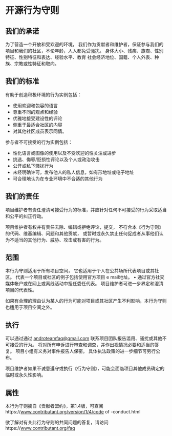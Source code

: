 # 开源行为守则

## 我们的承诺

为了营造一个开放和受欢迎的环境， 我们作为贡献者和维护者，保证参与我们的项目和我们的社区，不论年龄，人人都免受骚扰。 身体大小、残疾、族裔、性别特征、性别特征和表达、经验水平、教育 社会经济地位、国籍、个人外表、种族、宗教或性特征和取向。

## 我们的标准

有助于创造积极环境的行为实例包括：

  - 使用欢迎和包容的语言
  - 尊重不同的观点和经验
  - 优雅地接受建设性的评论
  - 侧重于最适合社区的内容
  - 对其他社区成员表示同情。

参与者不可接受的行为实例包括：

  - 性化语言或图像的使用以及不受欢迎的性关注或进步
  - 挑选、侮辱/贬损性评论以及个人或政治攻击
  - 公开或私下骚扰行为
  - 未经明确许可，发布他人的私人信息，如有形地址或电子地址
  - 可合理地认为在专业环境中不合适的其他行为

## 我们的责任

项目维护者有责任澄清可接受行为的标准，并应针对任何不可接受的行为采取适当和公平的纠正行动。

项目维护者有权并有责任去除、编辑或拒绝评论，提交， 不符合本《行为守则》的代码、维基编辑、问题和其他贡献， 或暂时或永久禁止任何促成者从事他们认为不适当的其他行为、威胁、攻击或有害的行为。

## 范围

本行为守则适用于所有项目空间， 它也适用于个人在公共场所代表项目或其社区。 代表一个项目或社区的例子包括使用官方项目 e mail地址。 • 通过官方社交媒体帐户或在网上或离线活动中担任委任代表。 项目维护者可进一步界定和澄清项目的代表性。

如果有合理的理由认为某人的行为可能对项目或其社区产生不利影响，本行为守则也适用于项目空间之外。

## 执行

可以通过通过 androteamfaq@gmail.com 联系项目团队报告滥用、骚扰或其他不可接受的行为。 将对所有申诉进行审查和调查，并作出视情况必要和适当的答复。 项目小组有义务对事件报告人保密。 具体执法政策的进一步细节可另行公布。

项目维护者如果不诚意遵守或执行《行为守则》，可能会面临项目其他成员确定的临时或永久性影响。

## 属性

本行为守则摘自《贡献者盟约》，第1.4版，可查阅https://www.contributant.org/version/1/4/code of -conduct.html

欲了解对有关此行为守则的共同问题的答复，请访问https://www.contributant.org/faq